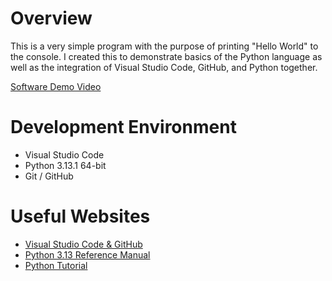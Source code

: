 # Overview

This is a very simple program with the purpose of printing "Hello World" to the console. I created this to demonstrate basics of the Python language as well as the integration of Visual Studio Code, GitHub, and Python together.

[Software Demo Video](https://youtu.be/3eZ-4-23HxQ)

# Development Environment

* Visual Studio Code
* Python 3.13.1 64-bit
* Git / GitHub

# Useful Websites

* [Visual Studio Code & GitHub](https://code.visualstudio.com/docs/introvideos/versioncontrol)
* [Python 3.13 Reference Manual](https://docs.python.org/3/library/index.html)
* [Python Tutorial](https://www.w3schools.com/python/)